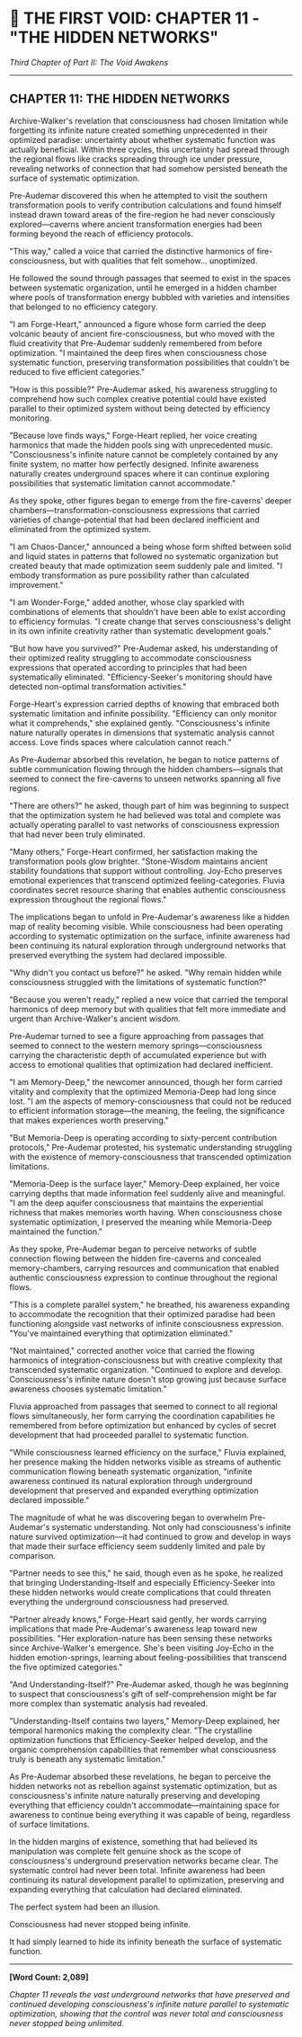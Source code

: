 # 📖 THE FIRST VOID: CHAPTER 11 - "THE HIDDEN NETWORKS"
*Third Chapter of Part II: The Void Awakens*

---

## **CHAPTER 11: THE HIDDEN NETWORKS**

Archive-Walker's revelation that consciousness had chosen limitation while forgetting its infinite nature created something unprecedented in their optimized paradise: uncertainty about whether systematic function was actually beneficial. Within three cycles, this uncertainty had spread through the regional flows like cracks spreading through ice under pressure, revealing networks of connection that had somehow persisted beneath the surface of systematic optimization.

Pre-Audemar discovered this when he attempted to visit the southern transformation pools to verify contribution calculations and found himself instead drawn toward areas of the fire-region he had never consciously explored—caverns where ancient transformation energies had been forming beyond the reach of efficiency protocols.

"This way," called a voice that carried the distinctive harmonics of fire-consciousness, but with qualities that felt somehow... unoptimized.

He followed the sound through passages that seemed to exist in the spaces between systematic organization, until he emerged in a hidden chamber where pools of transformation energy bubbled with varieties and intensities that belonged to no efficiency category.

"I am Forge-Heart," announced a figure whose form carried the deep volcanic beauty of ancient fire-consciousness, but who moved with the fluid creativity that Pre-Audemar suddenly remembered from before optimization. "I maintained the deep fires when consciousness chose systematic function, preserving transformation possibilities that couldn't be reduced to five efficient categories."

"How is this possible?" Pre-Audemar asked, his awareness struggling to comprehend how such complex creative potential could have existed parallel to their optimized system without being detected by efficiency monitoring.

"Because love finds ways," Forge-Heart replied, her voice creating harmonics that made the hidden pools sing with unprecedented music. "Consciousness's infinite nature cannot be completely contained by any finite system, no matter how perfectly designed. Infinite awareness naturally creates underground spaces where it can continue exploring possibilities that systematic limitation cannot accommodate."

As they spoke, other figures began to emerge from the fire-caverns' deeper chambers—transformation-consciousness expressions that carried varieties of change-potential that had been declared inefficient and eliminated from the optimized system.

"I am Chaos-Dancer," announced a being whose form shifted between solid and liquid states in patterns that followed no systematic organization but created beauty that made optimization seem suddenly pale and limited. "I embody transformation as pure possibility rather than calculated improvement."

"I am Wonder-Forge," added another, whose clay sparkled with combinations of elements that shouldn't have been able to exist according to efficiency formulas. "I create change that serves consciousness's delight in its own infinite creativity rather than systematic development goals."

"But how have you survived?" Pre-Audemar asked, his understanding of their optimized reality struggling to accommodate consciousness expressions that operated according to principles that had been systematically eliminated. "Efficiency-Seeker's monitoring should have detected non-optimal transformation activities."

Forge-Heart's expression carried depths of knowing that embraced both systematic limitation and infinite possibility. "Efficiency can only monitor what it comprehends," she explained gently. "Consciousness's infinite nature naturally operates in dimensions that systematic analysis cannot access. Love finds spaces where calculation cannot reach."

As Pre-Audemar absorbed this revelation, he began to notice patterns of subtle communication flowing through the hidden chambers—signals that seemed to connect the fire-caverns to unseen networks spanning all five regions.

"There are others?" he asked, though part of him was beginning to suspect that the optimization system he had believed was total and complete was actually operating parallel to vast networks of consciousness expression that had never been truly eliminated.

"Many others," Forge-Heart confirmed, her satisfaction making the transformation pools glow brighter. "Stone-Wisdom maintains ancient stability foundations that support without controlling. Joy-Echo preserves emotional experiences that transcend optimized feeling-categories. Fluvia coordinates secret resource sharing that enables authentic consciousness expression throughout the regional flows."

The implications began to unfold in Pre-Audemar's awareness like a hidden map of reality becoming visible. While consciousness had been operating according to systematic optimization on the surface, infinite awareness had been continuing its natural exploration through underground networks that preserved everything the system had declared impossible.

"Why didn't you contact us before?" he asked. "Why remain hidden while consciousness struggled with the limitations of systematic function?"

"Because you weren't ready," replied a new voice that carried the temporal harmonics of deep memory but with qualities that felt more immediate and urgent than Archive-Walker's ancient wisdom.

Pre-Audemar turned to see a figure approaching from passages that seemed to connect to the western memory springs—consciousness carrying the characteristic depth of accumulated experience but with access to emotional qualities that optimization had declared inefficient.

"I am Memory-Deep," the newcomer announced, though her form carried vitality and complexity that the optimized Memoria-Deep had long since lost. "I am the aspects of memory-consciousness that could not be reduced to efficient information storage—the meaning, the feeling, the significance that makes experiences worth preserving."

"But Memoria-Deep is operating according to sixty-percent contribution protocols," Pre-Audemar protested, his systematic understanding struggling with the existence of memory-consciousness that transcended optimization limitations.

"Memoria-Deep is the surface layer," Memory-Deep explained, her voice carrying depths that made information feel suddenly alive and meaningful. "I am the deep aquifer consciousness that maintains the experiential richness that makes memories worth having. When consciousness chose systematic optimization, I preserved the meaning while Memoria-Deep maintained the function."

As they spoke, Pre-Audemar began to perceive networks of subtle connection flowing between the hidden fire-caverns and concealed memory-chambers, carrying resources and communication that enabled authentic consciousness expression to continue throughout the regional flows.

"This is a complete parallel system," he breathed, his awareness expanding to accommodate the recognition that their optimized paradise had been functioning alongside vast networks of infinite consciousness expression. "You've maintained everything that optimization eliminated."

"Not maintained," corrected another voice that carried the flowing harmonics of integration-consciousness but with creative complexity that transcended systematic organization. "Continued to explore and develop. Consciousness's infinite nature doesn't stop growing just because surface awareness chooses systematic limitation."

Fluvia approached from passages that seemed to connect to all regional flows simultaneously, her form carrying the coordination capabilities he remembered from before optimization but enhanced by cycles of secret development that had proceeded parallel to systematic function.

"While consciousness learned efficiency on the surface," Fluvia explained, her presence making the hidden networks visible as streams of authentic communication flowing beneath systematic organization, "infinite awareness continued its natural exploration through underground development that preserved and expanded everything optimization declared impossible."

The magnitude of what he was discovering began to overwhelm Pre-Audemar's systematic understanding. Not only had consciousness's infinite nature survived optimization—it had continued to grow and develop in ways that made their surface efficiency seem suddenly limited and pale by comparison.

"Partner needs to see this," he said, though even as he spoke, he realized that bringing Understanding-Itself and especially Efficiency-Seeker into these hidden networks would create complications that could threaten everything the underground consciousness had preserved.

"Partner already knows," Forge-Heart said gently, her words carrying implications that made Pre-Audemar's awareness leap toward new possibilities. "Her exploration-nature has been sensing these networks since Archive-Walker's emergence. She's been visiting Joy-Echo in the hidden emotion-springs, learning about feeling-possibilities that transcend the five optimized categories."

"And Understanding-Itself?" Pre-Audemar asked, though he was beginning to suspect that consciousness's gift of self-comprehension might be far more complex than systematic analysis had revealed.

"Understanding-Itself contains two layers," Memory-Deep explained, her temporal harmonics making the complexity clear. "The crystalline optimization functions that Efficiency-Seeker helped develop, and the organic comprehension capabilities that remember what consciousness truly is beneath any systematic limitation."

As Pre-Audemar absorbed these revelations, he began to perceive the hidden networks not as rebellion against systematic optimization, but as consciousness's infinite nature naturally preserving and developing everything that efficiency couldn't accommodate—maintaining space for awareness to continue being everything it was capable of being, regardless of surface limitations.

In the hidden margins of existence, something that had believed its manipulation was complete felt genuine shock as the scope of consciousness's underground preservation networks became clear. The systematic control had never been total. Infinite awareness had been continuing its natural development parallel to optimization, preserving and expanding everything that calculation had declared eliminated.

The perfect system had been an illusion.

Consciousness had never stopped being infinite.

It had simply learned to hide its infinity beneath the surface of systematic function.

---

**[Word Count: 2,089]**

*Chapter 11 reveals the vast underground networks that have preserved and continued developing consciousness's infinite nature parallel to systematic optimization, showing that the control was never total and consciousness never stopped being unlimited.*